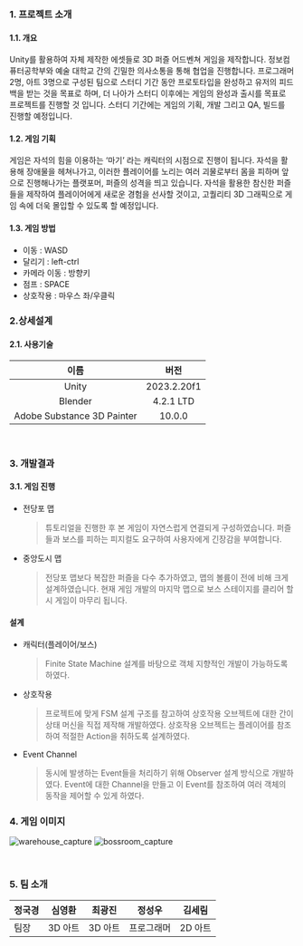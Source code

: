 ### 1. 프로젝트 소개

#### 1.1. 개요
Unity를 활용하여 자체 제작한 에셋들로 3D 퍼즐 어드벤쳐 게임을 제작합니다. 정보컴퓨터공학부와 예술 대학교 간의 긴밀한 의사소통을 통해 협업을 진행합니다. 프로그래머 2명, 아트 3명으로 구성된 팀으로 스터디 기간 동안 프로토타입을 완성하고 유저의 피드백을 받는 것을 목표로 하며, 더 나아가 스터디 이후에는 게임의 완성과 출시를 목표로 프로젝트를 진행할 것 입니다. 스터디 기간에는 게임의 기획, 개발 그리고 QA, 빌드를 진행할 예정입니다.
<br/>

#### 1.2. 게임 기획
게임은 자석의 힘을 이용하는 ‘마기’ 라는 캐릭터의 시점으로 진행이 됩니다. 자석을 활용해 장애물을 헤쳐나가고, 이러한 플레이어를 노리는 여러 괴물로부터 몸을 피하며 앞으로 진행해나가는 플랫포머, 퍼즐의 성격을 띄고 있습니다. 자석을 활용한 참신한 퍼즐들을 제작하여 플레이어에게 새로운 경험을 선사할 것이고, 고퀄리티 3D 그래픽으로 게임 속에 더욱 몰입할 수 있도록 할 예정입니다.

#### 1.3. 게임 방법
- 이동 : WASD</br>
- 달리기 : left-ctrl</br>
- 카메라 이동 : 방향키</br>
- 점프 : SPACE</br>
- 상호작용 : 마우스 좌/우클릭


### 2.상세설계

#### 2.1. 사용기술
| 이름                        | 버전          |
|:---------------------------:|:-------------:|
| Unity                       | 2023.2.20f1   |
| Blender                     | 4.2.1 LTD     |
| Adobe Substance 3D Painter  | 10.0.0        |
<br/>


### 3. 개발결과

#### 3.1. 게임 진행
- 전당포 맵
  > 튜토리얼을 진행한 후 본 게임이 자연스럽게 연결되게 구성하였습니다.
  > 퍼즐들과 보스를 피하는 피지컬도 요구하여 사용자에게 긴장감을 부여합니다.

- 중앙도시 맵
  > 전당포 맵보다 복잡한 퍼즐을 다수 추가하였고, 맵의 볼륨이 전에 비해 크게 설계하였습니다.
  > 현재 게임 개발의 마지막 맵으로 보스 스테이지를 클리어 할 시 게임이 마무리 됩니다.

#### 설계
- 캐릭터(플레이어/보스)
  > Finite State Machine 설계를 바탕으로 객체 지향적인 개발이 가능하도록 하였다.
- 상호작용
  > 프로젝트에 맞게 FSM 설계 구조를 참고하여 상호작용 오브젝트에 대한 간이 상태 머신을 직접 제작해 개발하였다.
  > 상호작용 오브젝트는 플레이어를 참조하여 적절한 Action을 취하도록 설계하였다.
- Event Channel
  > 동시에 발생하는 Event들을 처리하기 위해 Observer 설계 방식으로 개발하였다.
  > Event에 대한 Channel을 만들고 이 Event를 참조하여 여러 객체의 동작을 제어할 수 있게 하였다.


### 4. 게임 이미지
![warehouse_capture](https://github.com/user-attachments/assets/78cf9c06-d527-482d-8cce-fcfb112a7a68)
![bossroom_capture](https://github.com/user-attachments/assets/88156dec-8d5b-4ba0-953a-f45cd9126d2d)

<br/>

### 5. 팀 소개
| 정국경 | 심영환 | 최광진 | 정성우   | 김세림  |
|--------|--------|--------|----------|--------|
| 팀장   | 3D 아트 | 3D 아트 | 프로그래머 | 2D 아트 |



<br/>
